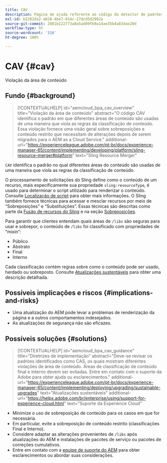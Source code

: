 ```yaml
---
title: CAV
description: Página de ajuda referente ao código do detector de padrões.
exl-id: b2282da2-a028-4be7-914c-17dcd5d2902a
source-git-commit: 2881b122773a8a5ad09fb9a14ae35b4a83dae20d
workflow-type: ht
source-wordcount: '316'
ht-degree: 100%

---
```


# CAV {#cav}

Violação da área de conteúdo

## Fundo {#background}

>[!CONTEXTUALHELP]
>id="aemcloud_bpa_cav_overview"
>title="Violação da área de conteúdo"
>abstract="O código CAV identifica o padrão em que diferentes áreas de conteúdo são usadas de uma maneira que viola as regras da classificação de conteúdo. Essa violação fornece uma visão geral sobre sobreposições e conteúdo restrito que necessitam de alterações depois de serem migrados para o AEM as a Cloud Service."
>additional-url="https://experienceleague.adobe.com/pt-br/docs/experience-manager-65/content/implementing/developing/platform/sling-resource-merger#platform" text="Sling Resource Merger"

`CAV` identifica o padrão no qual diferentes áreas do conteúdo são usadas de uma maneira que viola as regras da classificação de conteúdo.

O processamento de solicitações do Sling define como o conteúdo de um recurso, mais especificamente sua propriedade `sling:resourceType`, é usado para determinar o script utilizado para renderizar o conteúdo. Consulte [Localização de script](https://experienceleague.adobe.com/pt-br/docs/experience-manager-65/content/implementing/developing/introduction/the-basics#locating-the-script) para obter mais informações. O Sling também fornece técnicas para acessar e mesclar recursos por meio de “Sobreposições” e “Substituições”. Essas técnicas são descritas como parte da [Fusão de recursos do Sling](https://experienceleague.adobe.com/pt-br/docs/experience-manager-65/content/implementing/developing/platform/sling-resource-merger) e na seção [Sobreposições](https://experienceleague.adobe.com/pt-br/docs/experience-manager-65/content/implementing/developing/platform/overlays).

Para garantir que clientes entendam quais áreas de `/libs` são seguras para usar e sobrepor, o conteúdo de `/libs` foi classificado com propriedades de “mixin”:

* Público
* Abstrato
* Final
* Interno

Cada classificação contém regras sobre como o conteúdo pode ser usado, herdado ou sobreposto. Consulte [Atualizações sustentáveis](https://experienceleague.adobe.com/pt-br/docs/experience-manager-65/content/implementing/deploying/upgrading/sustainable-upgrades) para obter uma descrição detalhada.

## Possíveis implicações e riscos {#implications-and-risks}

* Uma atualização do AEM pode levar a problemas de renderização da página e a outros comportamentos indesejados.
* As atualizações de segurança não são eficazes.

## Possíveis soluções {#solutions}

>[!CONTEXTUALHELP]
>id="aemcloud_bpa_cav_guidance"
>title="Diretrizes de implementação"
>abstract="Deve-se revisar os padrões identificados como CAS, os quais mostram diferentes violações de área de conteúdo. Áreas de classificação de conteúdo final e interno devem ser evitadas. Entre em contato com o suporte da Adobe para obter ajuda ou esclarecimentos."
>additional-url="https://experienceleague.adobe.com/pt-br/docs/experience-manager-65/content/implementing/deploying/upgrading/sustainable-upgrades" text="Atualizações sustentáveis"
>additional-url="https://helpx.adobe.com/br/enterprise/using/support-for-experience-cloud.html" text="Suporte da Experience Cloud"

* Minimize o uso de sobreposição de conteúdo para os casos em que for necessária.
* Em particular, evite a sobreposição de conteúdo restrito (classificações Final e Interno).
* Considere adaptar as alterações provenientes de `/libs` após atualizações do AEM e instalações de pacotes de serviço ou pacotes de correções cumulativos.
* Entre em contato com a [equipe de suporte do AEM](https://helpx.adobe.com/br/enterprise/using/support-for-experience-cloud.html) para obter esclarecimentos ou abordar suas considerações.
